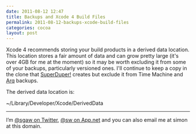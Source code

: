 ```yaml
---
date: 2011-08-12 12:47
title: Backups and Xcode 4 Build Files
permalink: 2011-08-12-backups-xcode-build-files
categories: cocoa
layout: post
---
```


Xcode 4 recommends storing your build products in a derived data location. This location stores a fair amount of data and can grow pretty large (it's over 4GB for me at the moment) so it may be worth excluding it from some of your backups, particularly versioned ones. I'll continue to keep a copy in the clone that [SuperDuper!](http://www.shirt-pocket.com/SuperDuper) creates but exclude it from Time Machine and [Arq](http://www.haystacksoftware.com/arq/) backups.

The derived data location is:

~/Library/Developer/Xcode/DerivedData

---

I’m [@sgaw on Twitter](http://twitter.com/sgaw), [@sw on App.net](https://alpha.app.net/sw) and you can also email me at simon at this domain.